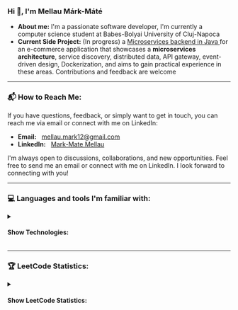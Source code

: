 ### Hi 👋, I'm Mellau Márk-Máté

* <b>About me:</b> I'm a passionate software developer, I'm currently a computer science student at Babes-Bolyai University of Cluj-Napoca
* <b>Current Side Project:</b> (In progress) a [Microservices backend in Java ](https://github.com/Kharzixen/Microservices-Project) for an e-commerce application that showcases a <b>microservices architecture</b>, service discovery, distributed data, API gateway, event-driven design,   Dockerization, and aims to gain practical experience in these areas. Contributions and feedback are welcome

---

### :mailbox_with_mail: How to Reach Me:
    
If you have questions, feedback, or simply want to get in touch, you can reach me via email or connect with me on LinkedIn:

- **Email:** &nbsp; [mellau.mark12@gmail.com](mailto:mellau.mark12@gmail.com)
- **LinkedIn:** &nbsp; [Mark-Mate Mellau](https://www.linkedin.com/in/mark-mate-mellau-960064219/)

I'm always open to discussions, collaborations, and new opportunities. Feel free to send me an email or connect with me on LinkedIn. I look forward to connecting with you!

---

### :computer: Languages and tools I'm familiar with:

<details>
  <summary><h4>Show Technologies: </h4></summary>
  
  > <h4>Languages:</h4>
  > <img src="https://raw.githubusercontent.com/devicons/devicon/master/icons/c/c-original.svg" alt="c" width="40" height="40"/> &nbsp;
  > <img src="https://raw.githubusercontent.com/devicons/devicon/master/icons/cplusplus/cplusplus-original.svg" alt="cplusplus" width="40" height="40"/> &nbsp;
  > <img src="https://www.vectorlogo.zone/logos/dartlang/dartlang-icon.svg" alt="dart" width="40" height="40"/> &nbsp;
  > <img src="https://upload.wikimedia.org/wikipedia/commons/1/1c/Haskell-Logo.svg" alt="haskell" width="40" height="40"/>&nbsp;
  > <img src="https://raw.githubusercontent.com/devicons/devicon/master/icons/java/java-original.svg" alt="java" width="40" height="40"/>&nbsp;
  > <img src="https://raw.githubusercontent.com/devicons/devicon/master/icons/javascript/javascript-original.svg" alt="javascript" width="40" height="40"/>&nbsp;
  > <img src="https://raw.githubusercontent.com/devicons/devicon/master/icons/python/python-original.svg" alt="python" width="40" height="40"/>&nbsp;
  > <img src="https://raw.githubusercontent.com/devicons/devicon/master/icons/typescript/typescript-original.svg" alt="typescript" width="40" height="40"/>&nbsp;
  >
  > <h4>Backend frameworks and technologies:</h4>
  > <img src="https://www.vectorlogo.zone/logos/springio/springio-icon.svg" alt="spring" width="40" height="40"/>&nbsp;
  > <img src="https://www.vectorlogo.zone/logos/apache_kafka/apache_kafka-icon.svg" alt="kafka" width="40" height="40"/>&nbsp;
  > <img src="https://raw.githubusercontent.com/devicons/devicon/master/icons/express/express-original-wordmark.svg" alt="express" width="40" height="40"/>&nbsp;
  > <img src="https://raw.githubusercontent.com/devicons/devicon/master/icons/nodejs/nodejs-original-wordmark.svg" alt="nodejs" width="40" height="40"/>&nbsp;
  >
  > <h4>Frontend frameworks and technologies:</h4>
  > <img src="https://angular.io/assets/images/logos/angular/angular.svg" alt="angular" width="40" height="40"/>&nbsp;
  > <img src="https://www.vectorlogo.zone/logos/flutterio/flutterio-icon.svg" alt="flutter" width="40" height="40"/>&nbsp;
  >
  > <h4>Other technologies:</h4>
  > <img src="https://raw.githubusercontent.com/devicons/devicon/master/icons/docker/docker-original-wordmark.svg" alt="docker" width="40" height="40"/>&nbsp;
  > <img src="https://www.vectorlogo.zone/logos/gnu_bash/gnu_bash-icon.svg" alt="bash" width="40" height="40"/>&nbsp;
  > <img src="https://www.vectorlogo.zone/logos/git-scm/git-scm-icon.svg" alt="git" width="40" height="40"/>&nbsp;
  > <img src="https://raw.githubusercontent.com/devicons/devicon/master/icons/linux/linux-original.svg" alt="linux" width="40" height="40"/>&nbsp;
  > <img src="https://upload.wikimedia.org/wikipedia/commons/2/21/Matlab_Logo.png" alt="matlab" width="40" height="40"/>&nbsp;
  >
  > <h4>Data Storage Solutions:</h4>
  > <img src="https://raw.githubusercontent.com/devicons/devicon/master/icons/mongodb/mongodb-original-wordmark.svg" alt="mongodb" width="40" height="40"/>&nbsp;
  > <img src="https://www.svgrepo.com/show/303229/microsoft-sql-server-logo.svg" alt="mssql" width="40" height="40"/>&nbsp;
  > <img src="https://raw.githubusercontent.com/devicons/devicon/master/icons/mysql/mysql-original-wordmark.svg" alt="mysql" width="40" height="40"/>&nbsp;
  > <img src="https://raw.githubusercontent.com/devicons/devicon/master/icons/postgresql/postgresql-original-wordmark.svg" alt="postgresql" width="40" height="40"/>&nbsp;
  > <img src="https://raw.githubusercontent.com/devicons/devicon/master/icons/redis/redis-original-wordmark.svg" alt="redis" width="40" height="40"/>&nbsp;

</details>

---

### :trophy: LeetCode Statistics: 
<details>
    <summary><h4>Show LeetCode Statistics: </h4></summary>
    <b>LeetCode profile:</b> &nbsp; <a href="https://leetcode.com/Kharzixen/">https://leetcode.com/user5018WD/</a> <br><br>
    
![Leetcode Stats](https://leetcard.jacoblin.cool/user5018WD?theme=light&font=Bona%20Nova)
</details>








